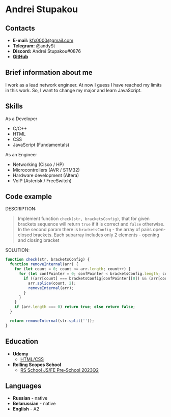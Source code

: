# Andrei Stupakou

## Contacts
* **E-mail:** kfx0000@gmail.com
* **Telegram:** @andySt
* **Discord:** Andrei Stupakou#0876
* **[GitHub](https://github.com/kfx0000)**

## Brief information about me

I work as a lead network engineer. At now I guess I have reached my limits in this work. So, I want to change my major and learn JavaScript.

## Skills

As a Developer
* C/C++
* HTML
* CSS
* JavaScript (Fundamentals)

As an Engineer
* Networking (Cisco / HP)
* Microcontrollers (AVR / STM32)
* Hardware development (Altera)
* VoIP (Asterisk / FreeSwitch)

## Code example

DESCRIPTION:
>Implement function `check(str, bracketsConfig)`, that for given brackets sequence will return `true` if it is correct and `false` otherwise. <br>
> In the second param there is `bracketsConfig` - the array of pairs open-closed brackets. Each subarray includes only 2 elements - opening and closing bracket

SOLUTION:
```js
function check(str, bracketsConfig) {
  function removeInternal(arr) {
    for (let count = 0; count <= arr.length; count++) {
      for (let confPointer = 0; confPointer < bracketsConfig.length; confPointer++) {
        if ((arr[count] === bracketsConfig[confPointer][0]) && (arr[count+1] === bracketsConfig[confPointer][1])) {
          arr.splice(count, 2);
          removeInternal(arr);
        }
      }
    }
    if (arr.length === 0) return true; else return false;
  }

  return removeInternal(str.split(''));
}
```

## Education
* **Udemy**
    * [HTML/CSS](https://www.udemy.com/course/webdeveloper/)
* **Rolling Scopes School**
    * [RS School JS/FE Pre-School 2023Q2](https://rs.school/js-stage0/)

## Languages

* **Russian** - native
* **Belarussian** - native
* **English** - A2
